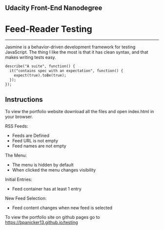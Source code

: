 ## Udacity Front-End Nanodegree
# Feed-Reader Testing
____________________________
Jasmine is a behavior-driven development framework for testing JavaScript.
The thing I like the most is that it has clean syntax, and that makes writing tests easy.

```html
describe("A suite", function() {
  it("contains spec with an expectation", function() {
    expect(true).toBe(true);
  });
});
```

Instructions
------------
To view the portfolio website download all the files and open index.html in your browser.

RSS Feeds:
* Feeds are Defined
* Feed URL is not empty
* Feed names are not empty

The Menu:
* The menu is hidden by default
* When clicked the menu changes visibility

Initial Entries:
* Feed container has at least 1 entry

New Feed Selection:
* Feed content changes when new feed is selected

To view the portfolio site on github pages go to https://bpanicker13.github.io/testing

